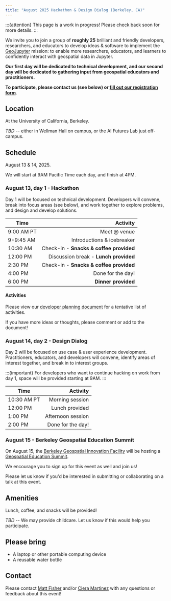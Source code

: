 ```yaml
---
title: "August 2025 Hackathon & Design Dialog (Berkeley, CA)"
---
```


:::{attention}
This page is a work in progress! Please check back soon for more details.
:::

We invite you to join a group of **roughly 25** brilliant and friendly developers,
researchers, and educators to develop ideas & software to implement the
[GeoJupyter](https://geojupyter.org) mission: to enable more researchers, educators, and
learners to confidently interact with geospatial data in Jupyter.

**Our first day will be dedicated to technical development, and our second day will be
dedicated to gathering input from geospatial educators and practitioners.**

**To participate, please contact us (see below) or
[fill out our registration form](https://forms.gle/8GkAyTvSrJ9it9J39)**.


## Location

At the University of California, Berkeley.

_TBD_ -- either in Wellman Hall on campus, or the AI Futures Lab just off-campus.


## Schedule

August 13 & 14, 2025.

We will start at 9AM Pacific Time each day, and finish at 4PM.


### August 13, day 1 - Hackathon

Day 1 will be focused on technical development.
Developers will convene, break into focus areas (see below), and work together to explore
problems, and design and develop solutions.

| Time       | Activity                                 |
|------------|-----------------------------------------:|
| 9:00 AM PT | Meet @ venue                             |
| 9-9:45 AM  | Introductions & icebreaker               |
| 10:30 AM   | Check-in - **Snacks & coffee provided**  |
| 12:00 PM   | Discussion break - **Lunch provided**    |
| 2:30 PM    | Check-in - **Snacks & coffee provided**  |
| 4:00 PM    | Done for the day!                        |
| 6:00 PM    | **Dinner provided**                      |


#### Activities

Please view our
[developer planning document](https://docs.google.com/document/d/10PqpCnGPAzJFkaCAfaQRbS3x0Y89JzbpgBzOXdxOpvU/edit?tab=t.0)
for a tentative list of activities.

If you have more ideas or thoughts, please comment or add to the document!


### August 14, day 2 - Design Dialog

Day 2 will be focused on use case & user experience development.
Practitioners, educators, and developers will convene, identify areas of interest
together, and break in to interest groups.

:::{important}
For developers who want to continue hacking on work from day 1, space will be provided starting at 9AM.
:::

| Time        | Activity             |
|-------------|---------------------:|
| 10:30 AM PT | Morning session      |
| 12:00 PM    | Lunch provided       |
| 1:00 PM     | Afternoon session    |
| 2:00 PM     | Done for the day!    |


### August 15 - Berkeley Geospatial Education Summit

On August 15, the [Berkeley Geospatial Innovation Facility](http://gif.berkeley.edu/)
will be hosting a
[Geospatial Education Summit](https://www.eventbrite.com/e/navigating-knowledge-baygeouc-berkeley-2025-geospatial-education-summit-tickets-1413493088879).

We encourage you to sign up for this event as well and join us!

Please let us know if you'd be interested in submitting or collaborating on a talk at
this event.


## Amenities

Lunch, coffee, and snacks will be provided!

_TBD_ -- We may provide childcare. Let us know if this would help you participate.


## Please bring

* A laptop or other portable computing device
* A reusable water bottle


## Contact

Please contact [Matt Fisher](mailto:matt.fisher@berkeley.edu) and/or
[Ciera Martinez](ccmartinez@berkeley.edu) with any questions or feedback about this
event!
